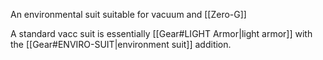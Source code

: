 An environmental suit suitable for vacuum and [[Zero-G]]

A standard vacc suit is essentially [[Gear#LIGHT Armor|light armor]] with the [[Gear#ENVIRO-SUIT|environment suit]] addition.
